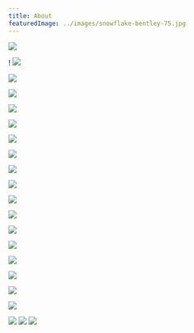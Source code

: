 ```yaml
---
title: About
featuredImage: ../images/snowflake-bentley-75.jpg
---
```


![](../images/snowflake-bentley-75.jpg)

\![](../images/snowflake-bentley-03.jpg)
[](../images/snowflake-bentley-05.jpg)
![](../images/snowflake-bentley-07.jpg)

![](../images/snowflake-bentley-08.jpg)

![](../images/snowflake-bentley-09.jpg)

![](../images/snowflake-bentley-12.jpg)

![](../images/snowflake-bentley-13.jpg)

![](../images/snowflake-bentley-16.jpg)

![](../images/snowflake-bentley-18.jpg)

![](../images/snowflake-bentley-20.jpg)

![](../images/snowflake-bentley-21.jpg)

![](../images/snowflake-bentley-23.jpg)

![](../images/snowflake-bentley-24.jpg)

![](../images/snowflake-bentley-25.jpg)

![](../images/snowflake-bentley-26.jpg)

![](../images/snowflake-bentley-27.jpg)

![](../images/snowflake-bentley-28.jpg)

![](../images/snowflake-bentley-33.jpg)

![](../images/snowflake-bentley-38.jpg)

![](../images/snowflake-bentley-39.jpg)
![](../images/snowflake-bentley-40.jpg)
![](../images/snowflake-bentley-75.jpg)
